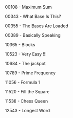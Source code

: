00108 - Maximum Sum

00343 - What Base Is This?

00355 - The Bases Are Loaded

00389 - Basically Speaking

10365 - Blocks

10523 - Very Easy !!!

10684 - The jackpot

10789 - Prime Frequency

11056 - Formula 1

11520 - Fill the Square

11538 - Chess Queen

12543 - Longest Word
